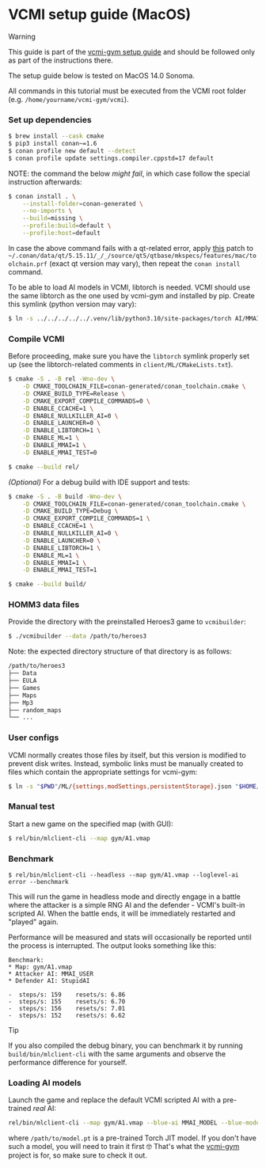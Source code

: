 # VCMI setup guide (MacOS)

> [!WARNING]
> This guide is part of the
> [vcmi-gym setup guide](https://github.com/smanolloff/vcmi-gym/blob/main/doc/setup_macos.md)
> and should be followed only as part of the instructions there.

The setup guide below is tested on MacOS 14.0 Sonoma.

All commands in this tutorial must be executed from the VCMI root folder
<br>(e.g. `/home/yourname/vcmi-gym/vcmi`).

### Set up dependencies

```bash
$ brew install --cask cmake
$ pip3 install conan~=1.6
$ conan profile new default --detect
$ conan profile update settings.compiler.cppstd=17 default
```

NOTE: the command the below *might fail*, in which case follow the special
instruction afterwards:

```bash
$ conan install . \
    --install-folder=conan-generated \
    --no-imports \
    --build=missing \
    --profile:build=default \
    --profile:host=default
```

In case the above command fails with a qt-related error, apply
[this](https://codereview.qt-project.org/c/qt/qtbase/+/503172/1/mkspecs/features/toolchain.prf#295)
patch to `~/.conan/data/qt/5.15.11/_/_/source/qt5/qtbase/mkspecs/features/mac/toolchain.prf`
(exact qt version may vary), then repeat the `conan install` command.

To be able to load AI models in VCMI, libtorch is needed. VCMI should use the
same libtorch as the one used by vcmi-gym and installed by pip. Create this
symlink (python version may vary):

```bash
$ ln -s ../../../../../.venv/lib/python3.10/site-packages/torch AI/MMAI/BAI/model/libtorch
```

### Compile VCMI

Before proceeding, make sure you have the `libtorch` symlink properly
set up (see the libtorch-related comments in `client/ML/CMakeLists.txt`).

```bash
$ cmake -S . -B rel -Wno-dev \
    -D CMAKE_TOOLCHAIN_FILE=conan-generated/conan_toolchain.cmake \
    -D CMAKE_BUILD_TYPE=Release \
    -D CMAKE_EXPORT_COMPILE_COMMANDS=0 \
    -D ENABLE_CCACHE=1 \
    -D ENABLE_NULLKILLER_AI=0 \
    -D ENABLE_LAUNCHER=0 \
    -D ENABLE_LIBTORCH=1 \
    -D ENABLE_ML=1 \
    -D ENABLE_MMAI=1 \
    -D ENABLE_MMAI_TEST=0

$ cmake --build rel/
```

_(Optional)_ For a debug build with IDE support and tests:

```bash
$ cmake -S . -B build -Wno-dev \
    -D CMAKE_TOOLCHAIN_FILE=conan-generated/conan_toolchain.cmake \
    -D CMAKE_BUILD_TYPE=Debug \
    -D CMAKE_EXPORT_COMPILE_COMMANDS=1 \
    -D ENABLE_CCACHE=1 \
    -D ENABLE_NULLKILLER_AI=0 \
    -D ENABLE_LAUNCHER=0 \
    -D ENABLE_LIBTORCH=1 \
    -D ENABLE_ML=1 \
    -D ENABLE_MMAI=1 \
    -D ENABLE_MMAI_TEST=1

$ cmake --build build/
```

### HOMM3 data files

Provide the directory with the preinstalled Heroes3 game to `vcmibuilder`:

```bash
$ ./vcmibuilder --data /path/to/heroes3
```

Note: the expected directory structure of that directory is as follows:

```bash
/path/to/heroes3
├── Data
├── EULA
├── Games
├── Maps
├── Mp3
├── random_maps
└── ...
```

### User configs

VCMI normally creates those files by itself, but this version is modified to
prevent disk writes.
Instead, symbolic links must be manually created to files which contain
the appropriate settings for vcmi-gym:

```bash
$ ln -s "$PWD"/ML/{settings,modSettings,persistentStorage}.json "$HOME/Library/Application Support/vcmi/config"
```

### Manual test

Start a new game on the specified map (with GUI):

```bash
$ rel/bin/mlclient-cli --map gym/A1.vmap
```

### Benchmark

```
$ rel/bin/mlclient-cli --headless --map gym/A1.vmap --loglevel-ai error --benchmark
```

This will run the game in headless mode and directly engage in a battle
where the attacker is a simple RNG AI and the defender - VCMI's built-in
scripted AI. When the battle ends, it will be immediately restarted and
"played" again.

Performance will be measured and stats will occasionally be reported until
the process is interrupted. The output looks something like this:

```
Benchmark:
* Map: gym/A1.vmap
* Attacker AI: MMAI_USER
* Defender AI: StupidAI

-  steps/s: 159    resets/s: 6.86  
-  steps/s: 155    resets/s: 6.70  
-  steps/s: 156    resets/s: 7.01  
-  steps/s: 152    resets/s: 6.62  
```

> [!TIP]
> If you also compiled the debug binary, you can benchmark it by running
> `build/bin/mlclient-cli` with the same arguments and
> observe the performance difference for yourself.

### Loading AI models

Launch the game and replace the default VCMI scripted AI with a pre-trained *real* AI:

```bash
rel/bin/mlclient-cli --map gym/A1.vmap --blue-ai MMAI_MODEL --blue-model /path/to/model.pt
```

where `/path/to/model.pt` is a pre-trained Torch JIT model. If you don't have
such a model, you will need to train it first 🤓 That's what the
[vcmi-gym](https://github.com/smanolloff/vcmi-gym)
project is for, so make sure to check it out.
